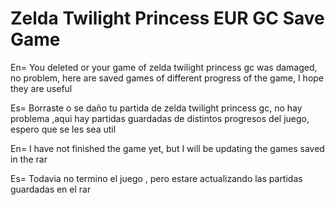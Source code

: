 # Zelda Twilight Princess EUR GC Save Game
En= You deleted or your game of zelda twilight princess gc was damaged, no problem, here are saved games of different progress of the game, I hope they are useful










Es= Borraste o se daño tu partida de zelda twilight princess gc, no hay problema ,aqui hay partidas guardadas de distintos progresos del juego, espero que se les sea util






En= I have not finished the game yet, but I will be updating the games saved in the rar






Es= Todavia no termino el juego , pero estare actualizando las partidas guardadas en el rar
